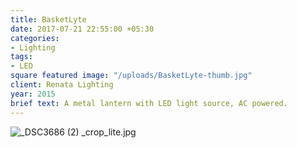 ```yaml
---
title: BasketLyte
date: 2017-07-21 22:55:00 +05:30
categories:
- Lighting
tags:
- LED
square featured image: "/uploads/BasketLyte-thumb.jpg"
client: Renata Lighting
year: 2015
brief text: A metal lantern with LED light source, AC powered.
---
```


![_DSC3686 (2) _crop_lite.jpg](/uploads/_DSC3686%20(2)%20_crop_lite.jpg)